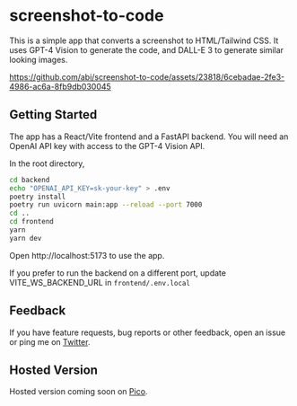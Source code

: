 # screenshot-to-code

This is a simple app that converts a screenshot to HTML/Tailwind CSS. It uses GPT-4 Vision to generate the code, and DALL-E 3 to generate similar looking images.


https://github.com/abi/screenshot-to-code/assets/23818/6cebadae-2fe3-4986-ac6a-8fb9db030045


## Getting Started

The app has a React/Vite frontend and a FastAPI backend. You will need an OpenAI API key with access to the GPT-4 Vision API.

In the root directory,

```bash
cd backend
echo "OPENAI_API_KEY=sk-your-key" > .env
poetry install
poetry run uvicorn main:app --reload --port 7000
cd ..
cd frontend
yarn
yarn dev
```

Open http://localhost:5173 to use the app.

If you prefer to run the backend on a different port, update VITE_WS_BACKEND_URL in `frontend/.env.local`

## Feedback

If you have feature requests, bug reports or other feedback, open an issue or ping me on [Twitter](https://twitter.com/_abi_). 

## Hosted Version

Hosted version coming soon on [Pico](https://picoapps.xyz?ref=github).
